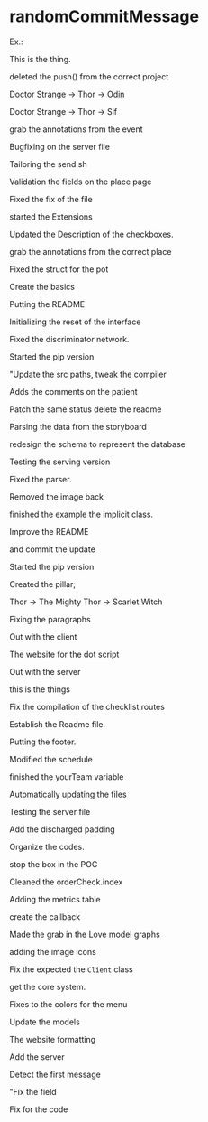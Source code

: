 # randomCommitMessage

Ex.:

This is the thing.

deleted the push() from the correct project

Doctor Strange -> Thor -> Odin

Doctor Strange -> Thor -> Sif

grab the annotations from the event

Bugfixing on the server file

Tailoring the send.sh

Validation the fields on the place page

Fixed the fix of the file

started the Extensions

Updated the Description of the checkboxes.

grab the annotations from the correct place

Fixed the struct for the pot

Create the basics

Putting the README

Initializing the reset of the interface

Fixed the discriminator network.

Started the pip version

"Update the src paths, tweak the compiler

Adds the comments on the patient

Patch the same status delete the readme

Parsing the data from the storyboard

redesign the schema to represent the database

Testing the serving version

Fixed the parser.

Removed the image back

finished the example the implicit class.

Improve the README

and commit the update

Started the pip version

Created the pillar;

Thor -> The Mighty Thor -> Scarlet Witch

Fixing the paragraphs

Out with the client

The website for the dot script

Out with the server

this is the things

Fix the compilation of the checklist routes

Establish the Readme file.

Putting the footer.

Modified the schedule

finished the yourTeam variable

Automatically updating the files

Testing the server file

Add the discharged padding

Organize the codes.

stop the box in the POC

Cleaned the orderCheck.index

Adding the metrics table

create the callback

Made the grab in the Love model graphs

adding the image icons

Fix the expected the `Client` class

get the core system.

Fixes to the colors for the menu

Update the models

The website formatting

Add the server

Detect the first message

"Fix the field

Fix for the code
